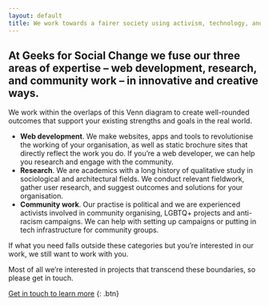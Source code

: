 ```yaml
---
layout: default
title: We work towards a fairer society using activism, technology, and research.
---
```


## At Geeks for Social Change we fuse our three areas of expertise – web development, research, and community work – in innovative and creative ways.

We work within the overlaps of this Venn diagram to create well-rounded outcomes that support your existing strengths and goals in the real world.

 * **Web development**. We make websites, apps and tools to revolutionise the working of your organisation, as well as static brochure sites that directly reflect the work you do. If you’re a web developer, we can help you research and engage with the community.
 * **Research**. We are academics with a long history of qualitative study in sociological and architectural fields. We conduct relevant fieldwork, gather user research, and suggest outcomes and solutions for your organisation.
 * **Community work**. Our practise is political and we are experienced activists involved in community organising, LGBTQ+ projects and anti-racism campaigns. We can help with setting up campaigns or putting in tech infrastructure for community groups.

If what you need falls outside these categories but you’re interested in our work, we still want to work with you.

Most of all we’re interested in projects that transcend these boundaries, so please get in touch.

[Get in touch to learn more](/contact)
{: .btn}
